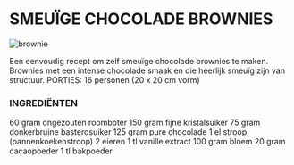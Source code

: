 # SMEUÏGE CHOCOLADE BROWNIES
 
![brownie](https://static-koken.vtm.be/sites/koken.vtm.be/files/styles/vmmaplayer_big/public/recipe/image/istock_000014824924small.jpg?itok=iwt0V0vw)

Een eenvoudig recept om zelf smeuïge chocolade brownies te maken. Brownies met een intense chocolade smaak en die heerlijk
 smeuïg zijn van structuur.
PORTIES: 16 personen (20 x 20 cm vorm)
 
###    INGREDIËNTEN

 60 gram ongezouten roomboter
 150 gram fijne kristalsuiker
 75 gram donkerbruine basterdsuiker
 125 gram pure chocolade
 1 el stroop (pannenkoekenstroop)
 2 eieren
 1 tl vanille extract
 100 gram bloem
 20 gram cacaopoeder
 1 tl bakpoeder
